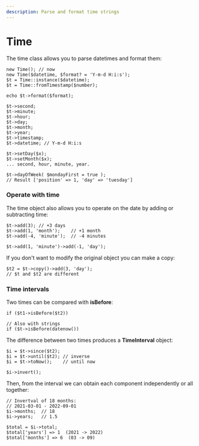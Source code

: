 ```yaml
---
description: Parse and format time strings
---
```


# Time

The time class allows you to parse datetimes and format them:

```
new Time(); // now
new Time($datetime, $format? = 'Y-m-d H:i:s');
$t = Time::instance($datetime);
$t = Time::fromTimestamp($number);

echo $t->format($format);

$t->second;
$t->minute;
$t->hour;
$t->day;
$t->month;
$t->year;
$t->timestamp;
$t->datetime; // Y-m-d H:i:s

$t->setDay($x);
$t->setMonth($x);
... second, hour, minute, year.

$t->dayOfWeek( $mondayFirst = true );
// Result ['position' => 1, 'day' => 'tuesday']
```

### Operate with time

The time object also allows you to operate on the date by adding or subtracting time:

```
$t->add(3); // +3 days
$t->add(1, 'month');    // +1 month
$t->add(-4, 'minute');  // -4 minutes

$t->add(1, 'minute')->add(-1, 'day');
```

If you don't want to modify the original object you can make a copy:

```
$t2 = $t->copy()->add(3, 'day');
// $t and $t2 are different
```

### Time intervals

Two times can be compared with **isBefore**:

```
if ($t1->isBefore($t2))

// Also with strings
if ($t->isBefore(datenow())
```

The difference between two times produces a **TimeInterval** object:

```
$i = $t->since($t2);
$i = $t->until($t2); // inverse
$i = $t->toNow();    // until now

$i->invert();
```

Then, from the interval we can obtain each component independently or all together:

```
// Invertval of 18 months:
// 2021-03-01 - 2022-09-01
$i->months;  // 18
$i->years;   // 1.5

$total = $i->total;
$total['years'] => 1  (2021 -> 2022)
$total['months'] => 6  (03 -> 09)
```
